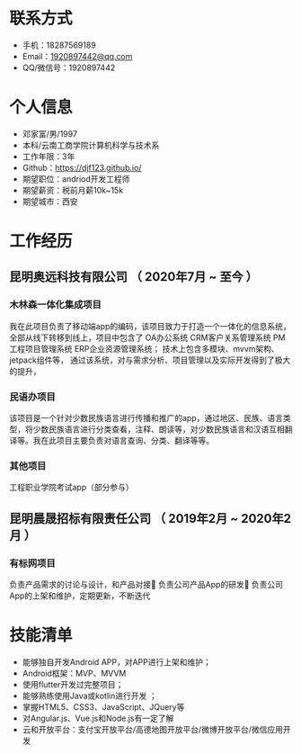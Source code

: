 
# 联系方式
- 手机：18287569189
- Email：1920897442@qq.com
- QQ/微信号：1920897442


# 个人信息
 - 邓家富/男/1997 
 - 本科/云南工商学院计算机科学与技术系
 - 工作年限：3年
 - Github：https://djf123.github.io/
 - 期望职位：andriod开发工程师
 - 期望薪资：税前月薪10k~15k
 - 期望城市：西安

# 工作经历

## 昆明奥远科技有限公司 （ 2020年7月 ~ 至今 ）

### 木林森一体化集成项目 
我在此项目负责了移动端app的编码，该项目致力于打造一个一体化的信息系统，全部从线下转移到线上，项目中包含了
    OA办公系统
    CRM客户关系管理系统
    PM工程项目管理系统
    ERP企业资源管理系统；
    技术上包含多模块、mvvm架构、jetpack组件等，
    通过该系统，对与需求分析、项目管理以及实际开发得到了极大的提升，

### 民语办项目 
该项目是一个针对少数民族语言进行传播和推广的app，通过地区、民族、语言类型，将少数民族语言进行分类查看，注释、朗读等，对少数民族语言和汉语互相翻译等。我在此项目主要负责对语言查询、分类、翻译等等。


### 其他项目
工程职业学院考试app（部分参与）

  
## 昆明晨晟招标有限责任公司 （ 2019年2月 ~ 2020年2月 ）

### 有标网项目 
负责产品需求的讨论与设计，和产品对接
负责公司产品App的研发
负责公司App的上架和维护，定期更新，不断迭代

    
# 技能清单
- 能够独自开发Android APP，对APP进行上架和维护；
- Android框架：MVP、MVVM
- 使用flutter开发过完整项目；
- 能够熟练使用Java或kotlin进行开发 ；
- 掌握HTML5、CSS3、JavaScript、JQuery等 
- 对Angular.js、Vue.js和Node.js有一定了解 
- 云和开放平台：支付宝开放平台/高德地图开放平台/微博开放平台/微信应用开发
     
      
